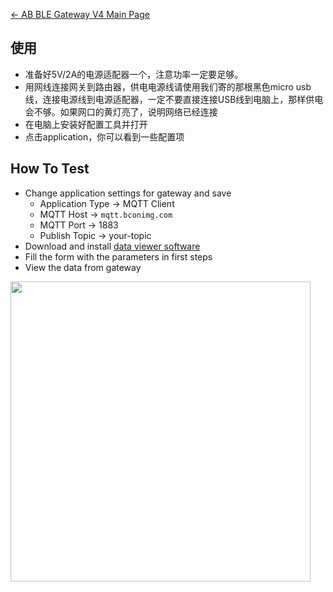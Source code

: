 

[← AB BLE Gateway V4 Main Page](AB_BLE_Gateway_V4.md)



## 使用

  - 准备好5V/2A的电源适配器一个，注意功率一定要足够。
  - 用网线连接网关到路由器，供电电源线请使用我们寄的那根黑色micro
    usb线，连接电源线到电源适配器，一定不要直接连接USB线到电脑上，那样供电会不够。如果网口的黄灯亮了，说明网络已经连接
  - 在电脑上安装好配置工具并打开
  - 点击application，你可以看到一些配置项

## How To Test

  - Change application settings for gateway and save
      - Application Type -\> MQTT Client
      - MQTT Host -\> `mqtt.bconimg.com`
      - MQTT Port -\> 1883
      - Publish Topic -\> your-topic
  - Download and install [data viewer
    software](http://7fvk57.com1.z0.glb.clouddn.com/ble-viewer-setup-v1.0.0.exe.zip)
  - Fill the form with the parameters in first steps
  - View the data from
gateway

<img src="http://7fvk57.com1.z0.glb.clouddn.com/ble-viewer.png" width="480">

